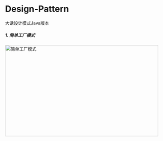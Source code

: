 # Design-Pattern
大话设计模式Java版本

##### 1. 简单工厂模式

<img src="https://upload-images.jianshu.io/upload_images/3532835-0dd8329d7478d902.png?imageMogr2/auto-orient/strip%7CimageView2/2/w/1240" width="500" height="300" alt="简单工厂模式"/>